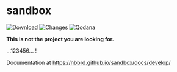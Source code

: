 # sandbox

[![Download](https://img.shields.io/github/release/nbbrd/sandbox.svg)](https://github.com/nbbrd/sandbox/releases/latest)
[![Changes](https://img.shields.io/endpoint?url=https%3A%2F%2Fraw.githubusercontent.com%2Fnbbrd%2Fsandbox%2Fbadges%2Funreleased-changes.json)](https://github.com/nbbrd/sandbox/blob/develop/CHANGELOG.md)
[![Qodana](https://github.com/nbbrd/sandbox/actions/workflows/qodana.yml/badge.svg)](https://github.com/nbbrd/sandbox/actions/workflows/qodana.yml)

__This is not the project you are looking for.__

...123456... !

Documentation at https://nbbrd.github.io/sandbox/docs/develop/


